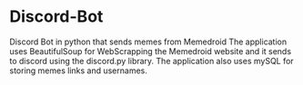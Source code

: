 # Discord-Bot
Discord Bot in python that sends memes from Memedroid
The application uses BeautifulSoup for WebScrapping the Memedroid website and it sends to discord using the discord.py library.
The application also uses mySQL for storing memes links and usernames.
